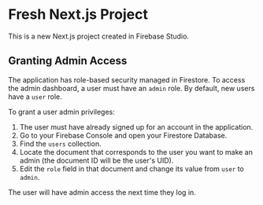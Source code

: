 # Fresh Next.js Project

This is a new Next.js project created in Firebase Studio.

## Granting Admin Access

The application has role-based security managed in Firestore. To access the admin dashboard, a user must have an `admin` role. By default, new users have a `user` role.

To grant a user admin privileges:

1.  The user must have already signed up for an account in the application.
2.  Go to your Firebase Console and open your Firestore Database.
3.  Find the `users` collection.
4.  Locate the document that corresponds to the user you want to make an admin (the document ID will be the user's UID).
5.  Edit the `role` field in that document and change its value from `user` to `admin`.

The user will have admin access the next time they log in.
